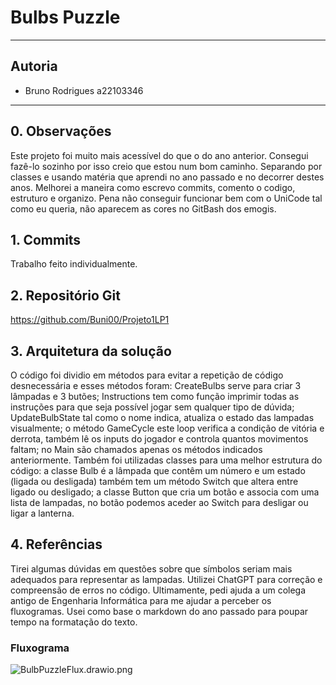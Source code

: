 # Bulbs Puzzle
---

## Autoria

* Bruno Rodrigues a22103346

---
## 0. Observações

Este projeto foi muito mais acessível do que o do ano anterior. Consegui fazê-lo sozinho por isso creio que estou num bom caminho. Separando por classes e usando matéria que aprendi no ano passado e no decorrer destes anos. Melhorei a maneira como escrevo commits, comento o codigo, estruturo e organizo. Pena não conseguir funcionar bem com o UniCode tal como eu queria, não aparecem as cores no GitBash dos emogis.

## 1. Commits

Trabalho feito individualmente.

## 2. Repositório Git

https://github.com/Buni00/Projeto1LP1

## 3. Arquitetura da solução

O código foi dividio em métodos para evitar a repetição de código desnecessária e esses métodos foram: CreateBulbs serve para criar 3 lâmpadas e 3 butões; Instructions tem como função imprimir todas as instruções para que seja possível jogar sem qualquer tipo de dúvida; UpdateBulbState tal como o nome indica, atualiza o estado das lampadas visualmente; o método GameCycle este loop verifica a condição de vitória e derrota, também lê os inputs do jogador e controla quantos movimentos faltam; no Main são chamados apenas os métodos indicados anteriormente. Também foi utilizadas classes para uma melhor estrutura do código: a classe Bulb é a lâmpada que contêm um número e um estado (ligada ou desligada) também tem um método Switch que altera entre ligado ou desligado; a classe  Button que cria um botão e associa com uma lista de lampadas, no botão podemos aceder ao Switch para desligar ou ligar a lanterna.

## 4. Referências

Tirei algumas dúvidas em questões sobre que símbolos seriam mais adequados para representar as lampadas. Utilizei ChatGPT para correção e compreensão de erros no código. Ultimamente, pedi ajuda a um colega antigo de Engenharia Informática para me ajudar a perceber os fluxogramas. Usei como base o markdown do ano passado para poupar tempo na formatação do texto.

### Fluxograma

![BulbPuzzleFlux.drawio.png](https://drive.google.com/file/d/1IfelZjYqCzXIw2N_y3jnp-hfI560W50m/view?usp=share_link)